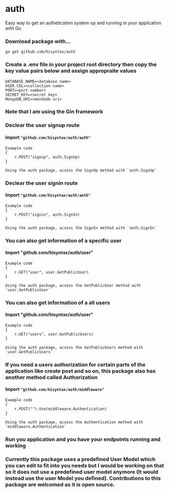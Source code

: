 # auth
Easy way to get an authetication system up and running in your application with Go

### Download package with...
    go get github.com/hisyntax/auth
### Create a .env file in your project root directory then copy the key value pairs below and assign appropraite values
    DATABASE_NAME=<database name>
    USER_COL=<collection name>
    PORT=<port number>
    SECRET_KEY=<secret key>
    MongoDB_URI=<mondodb uri>

### Note that I am using the Gin framework
### Declear the user signup route
#### Import `"github.com/hisyntax/auth/auth"`
    Example code 
    {
        r.POST("signup", auth.SignUp)
    }

    Using the auth package, access the SignUp method with `auth.SignUp`


### Declear the user signin route
#### Import `"github.com/hisyntax/auth/auth"`
    Example code 
    {
        r.POST("signin", auth.SignIn)
    }

    Using the auth package, access the SignIn method with `auth.SignIn`

### You can also get information of a specific user
#### Import "github.com/hisyntax/auth/user"
    Example code 
    {
        r.GET("user", user.GetPublicUser)
    }

    Using the auth package, access the GetPublicUser method with `user.GetPublicUser`

### You can also get information of a all users
#### Import "github.com/hisyntax/auth/user"
    Example code 
    {
        r.GET("users", user.GetPublicUsers)
    }

    Using the auth package, access the GetPublicUsers method with `user.GetPublicUsers`


### If you need a users authorization for certain parts of the application like create post and so on, this package also has another method called Authorization
#### Import `"github.com/hisyntax/auth/middleware"`
    Example code 
    {
        r.POST("").Use(middleware.Authentication)
    }

    Using the auth package, access the Authentication method with `middleware.Authentication`

### Run you application and you have your endpoints running and working
### Currently this package uses a predefined User Model which you can edit to fit into you needs but I would be working on that so it does not use a predefined user model anymore (It would instead use the user Model you defined). Contributions to this package are welcomed as it is open source.